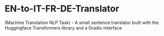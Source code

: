 # EN-to-IT-FR-DE-Translator
(Machine Translation NLP Task) - A small sentence translator built with the Huggingface Transformers library and a Gradio interface
